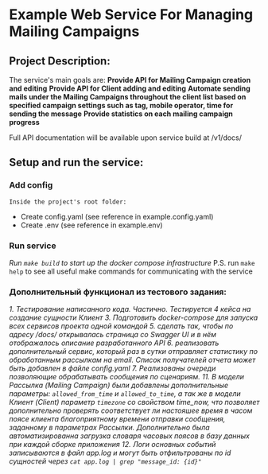 # Example Web Service For Managing Mailing Campaigns

## Project Description:

The service's main goals are: 
**Provide API for Mailing Campaign creation and editing**
**Provide API for Client adding and editing**
**Automate sending mails under the Mailing Campaigns throughout the client list based on specified campaign settings
such as tag, mobile operator, time for sending the message**
**Provide statistics on each mailing campaign progress**

Full API documentation will be available upon service build at /v1/docs/  

## Setup and run the service:

### Add config
    Inside the project's root folder:
   * Create config.yaml (see reference in example.config.yaml)
   * Create .env (see reference in example.env)

### Run service
*Run ```make build``` to start up the docker compose infrastructure*
P.S. run ```make help``` to see all useful make commands for communicating with the service


### Дополнительный функционал из тестового задания:
*1. Тестирование написанного кода. Частично. Тестируется 4 кейса на создание сущности Клиент*
*3. Подготовить docker-compose для запуска всех сервисов проекта одной командой*
*5. сделать так, чтобы по адресу /docs/ открывалась страница со Swagger UI и в нём отображалось описание разработанного API*
*6. реализовать дополнительный сервис, который раз в сутки отправляет статистику по обработанным рассылкам на email.
Список получателей отчета может быть добавлен в файле config.yaml*
*7. Реализованы очереди позволяющие обрабатывать сообщения по сценариям.* 
*11. В модели Рассылка (Mailing Campaign) были добавлены
дополнительные параметры: ```allowed_from_time``` и ```allowed_to_time```,
а так же в модели Клиент (Client) параметр ```timezone``` со свойством time_now, что позволяет дополнительно
проверять соответствует ли настояшее время в часом поясе клиента благоприятному времени отправки сообщения,
заданному в параметрах Рассылки. Дополнительно была автоматизированна загрузка словаря часовых поясов в базу данных
при каждой сборке приложения*
*12. Логи основных событий записываются в файл app.log и могут быть отфильтрованы 
по id сущностей через ```cat app.log | grep "message_id: {id}"```*